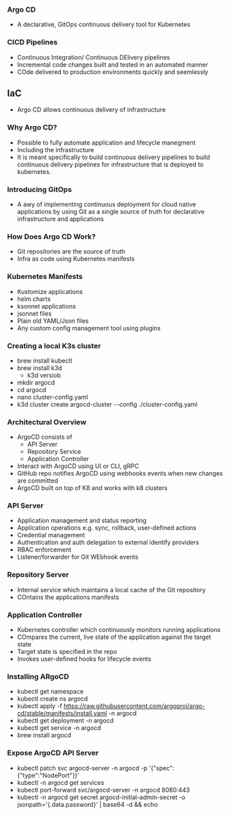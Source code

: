 ### Argo CD
- A declarative, GitOps continuous delivery tool for Kubernetes

### CICD Pipelines
- Continuous Integration/ Continuous DElivery pipelines
- Incremental code changes built and tested in an automated manner
- COde delivered to production environments quickly and seemlessly

## IaC
- Argo CD allows continuous delivery of infrastructure

### Why Argo CD?
- Possible to fully automate application and lifecycle manegment
- Including the infrastructure
- It is meant specifically to build continuous delivery pipelines to build continuous delivery pipelines for infrastructure that is deployed to kubernetes.

### Introducing GitOps
- A awy of implementing continuous deployment for cloud native applications by using Git as a single source of truth for declarative infrastructure and applications


### How Does Argo CD Work?
- Git repositories are the source of truth
- Infra as code using Kubernetes manifests

### Kubernetes Manifests
- Kustomize applications
- helm charts
- ksonnet applications
- jsonnet files
- Plain old YAML/Json files
- Any custom config management tool using plugins

### Creating a local K3s cluster
- brew install kubectl
- brew install k3d
    - k3d versiob
- mkdir argocd
- cd argocd
- nano cluster-config.yaml
- k3d cluster create argocd-cluster --config ./cluster-config.yaml

### Architectural Overview
- ArgoCD consists of
    - API Server
    - Repository Service
    - Application Controller
- Interact with ArgoCD using UI or CLI, gRPC
- GitHub repo notifies ArgoCD using webhooks events when new changes are committed
- ArgoCD built on top of K8 and works with k8 clusters

### API Server
- Application management and status reporting
- Application operations e.g. sync, rollback, user-defined actions
- Credential management
- Authentication and auth delegation to external identify providers 
- RBAC enforcement
- Listener/forwarder for Git WEbhook events


### Repository Server
- Internal service which maintains a local cache of the Git repository
- COntains the applications manifests


### Application Controller
- Kubernetes controller which continuously monitors running applications
- COmpares the current, live state of the application against the target state
- Target state is specified in the repo
- Invokes user-defined hooks for lifecycle events

### Installing ARgoCD
- kubectl get namespace
- kubectl create ns argocd
- kubectl apply -f https://raw.githubusercontent.com/argoproj/argo-cd/stable/manifests/install.yaml -n argocd
- kubectl get deployment -n argocd
- kubectl get service -n argocd
- brew install argocd


### Expose ArgoCD API Server
- kubectl patch svc argocd-server -n argocd -p '{"spec": {"type":"NodePort"}}'
- kubectl -n argocd get services
- kubectl port-forward svc/argocd-server -n argocd 8080:443
- kubectl -n argocd get secret argocd-initial-admin-secret -o jsonpath='{.data.password}' | base64 -d && echo
